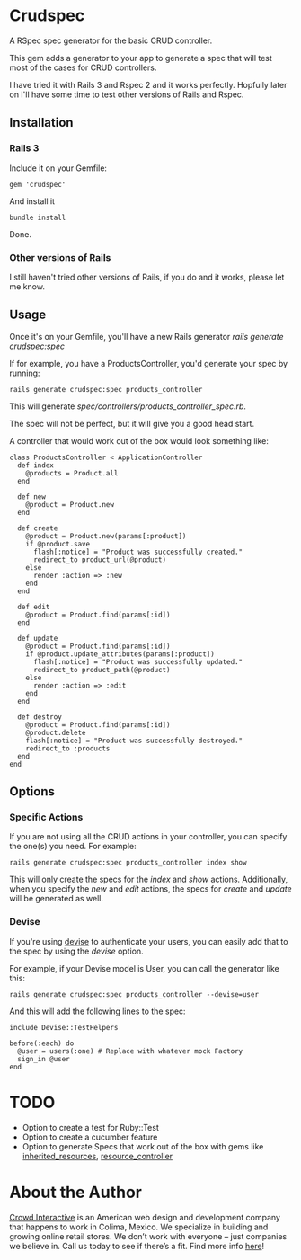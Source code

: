 # Crudspec

A RSpec spec generator for the basic CRUD controller.

This gem adds a generator to your app to generate a spec that will test
most of the cases for CRUD controllers.

I have tried it with Rails 3 and Rspec 2 and it works perfectly.
Hopfully later on I'll have some time to test other versions of Rails
and Rspec.

## Installation

### Rails 3

Include it on your Gemfile:

    gem 'crudspec'

And install it

    bundle install

Done.

### Other versions of Rails

I still haven't tried other versions of Rails, if you do and it works,
please let me know.

## Usage

Once it's on your Gemfile, you'll have a new Rails generator *rails
generate crudspec:spec*

If for example, you have a ProductsController, you'd generate your spec
by running:

    rails generate crudspec:spec products_controller

This will generate *spec/controllers/products_controller_spec.rb*.

The spec will not be perfect, but it will give you a good head start.

A controller that would work out of the box would look something like:

    class ProductsController < ApplicationController
      def index
        @products = Product.all
      end

      def new
        @product = Product.new
      end

      def create
        @product = Product.new(params[:product])
        if @product.save
          flash[:notice] = "Product was successfully created."
          redirect_to product_url(@product)
        else
          render :action => :new
        end
      end

      def edit
        @product = Product.find(params[:id])
      end

      def update
        @product = Product.find(params[:id])
        if @product.update_attributes(params[:product])
          flash[:notice] = "Product was successfully updated."
          redirect_to product_path(@product)
        else
          render :action => :edit
        end
      end

      def destroy
        @product = Product.find(params[:id])
        @product.delete
        flash[:notice] = "Product was successfully destroyed."
        redirect_to :products
      end
    end

## Options

### Specific Actions

If you are not using all the CRUD actions in your controller, you can specify the one(s) you need. For example:

    rails generate crudspec:spec products_controller index show

This will only create the specs for the *index* and *show* actions. Additionally, when you specify the *new* and *edit* actions, the specs for *create* and *update* will be generated as well.

### Devise

If you're using [devise](https://github.com/plataformatec/devise) to authenticate your users, you can easily add
that to the spec by using the *devise* option.

For example, if your Devise model is User, you can call the generator
like this:

    rails generate crudspec:spec products_controller --devise=user

And this will add the following lines to the spec:

    include Devise::TestHelpers

    before(:each) do
      @user = users(:one) # Replace with whatever mock Factory
      sign_in @user
    end


# TODO

* Option to create a test for Ruby::Test
* Option to create a cucumber feature
* Option to generate Specs that work out of the box with gems like [inherited_resources](https://github.com/josevalim/inherited_resources), [resource_controller](https://github.com/jamesgolick/resource_controller)

# About the Author

[Crowd Interactive](http://www.crowdint.com) is an American web design and development company that happens to work in Colima, Mexico. 
We specialize in building and growing online retail stores. We don’t work with everyone – just companies we believe in. Call us today to see if there’s a fit.
Find more info [here](http://www.crowdint.com)!
